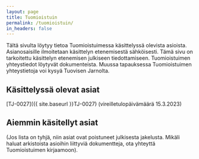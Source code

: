 ```yaml
---
layout: page
title: Tuomioistuin
permalink: /tuomioistuin/
in_headers: false
---
```


Tältä sivulta löytyy tietoa Tuomioistuimessa käsittelyssä olevista asioista. Asianosaisille
ilmoitetaan käsittelyn etenemisestä sähköisesti. Tämä sivu on tarkoitettu käsittelyn etenemisen
julkiseen tiedottamiseen. Tuomioistuimen yhteystiedot löytyvät dokumenteista. Muussa tapauksessa
Tuomioistuimen yhteystietoja voi kysyä Tuovisen Jarnolta.

## Käsittelyssä olevat asiat

[TJ-0027]({{ site.baseurl }}TJ-0027) (vireilletulopäivämäärä 15.3.2023)

## Aiemmin käsitellyt asiat

(Jos lista on tyhjä, niin asiat ovat poistuneet julkisesta jakelusta. Mikäli haluat arkistoista
asioihin liittyviä dokumentteja, ota yhteyttä Tuomioistuimen kirjaamoon).


[rapidprogrammer]: http://rapidprogrammer.com
[kranu]: https://www.kranu.fi
[boogie]: https://boogiesoftware.com/

